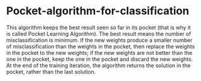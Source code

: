 # Pocket-algorithm-for-classification

This algorithm keeps the best result seen so far in its pocket (that is why it is called Pocket Learning Algorithm). The best result means the number of misclassification is minimum. If the new weights produce a smaller number of misclassification than the weights in the pocket, then replace the weights in the pocket to the new weights; if the new weights are not better than the one in the pocket, keep the one in the pocket and discard the new weights. At the end of the training iteration, the algorithm returns the solution in the pocket, rather than the last solution.
